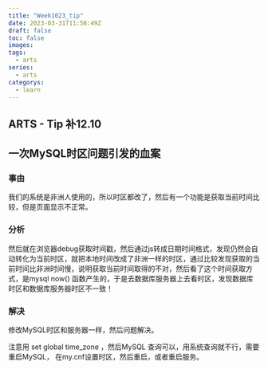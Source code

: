 ```yaml
---
title: "Week1023_tip"
date: 2023-03-31T11:58:49Z
draft: false 
toc: false
images:
tags:
  - arts 
series:
  - arts 
categorys:
  - learn 
---
```


## ARTS - Tip 补12.10
## 一次MySQL时区问题引发的血案

### 事由
我们的系统是非洲人使用的，所以时区都改了，然后有一个功能是获取当前时间比较，但是页面显示不正常。

### 分析
然后就在浏览器debug获取时间戳，然后通过js转成日期时间格式，发现仍然会自动转化为当前时区，就把本地时间改成了非洲一样的时区，通过比较发现获取的当前时间比非洲时间慢，说明获取当前时间取得的不对，然后看了这个时间获取方式，是mysql now() 函数产生的，于是去数据库服务器上去看时区，发现数据库时区和数据库服务器时区不一致！



### 解决
修改MySQL时区和服务器一样，然后问题解决。

注意用 set global time_zone  ，然后MySQL 查询可以，用系统查询就不行，需要重启MySQL， 在my.cnf设置时区，然后重启，或者重启服务。


